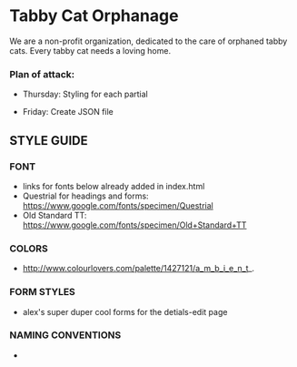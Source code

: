 # Tabby Cat Orphanage
We are a non-profit organization, dedicated to the care of orphaned tabby cats.  Every tabby cat needs a loving home. 

### Plan of attack:
* Thursday: Styling for each partial

* Friday: Create JSON file


## STYLE GUIDE

### FONT
* links for fonts below already added in index.html
* Questrial for headings and forms: https://www.google.com/fonts/specimen/Questrial
* Old Standard TT: https://www.google.com/fonts/specimen/Old+Standard+TT

### COLORS
* http://www.colourlovers.com/palette/1427121/a_m_b_i_e_n_t_.

### FORM STYLES
* alex's super duper cool forms for the detials-edit page

### NAMING CONVENTIONS
* 
